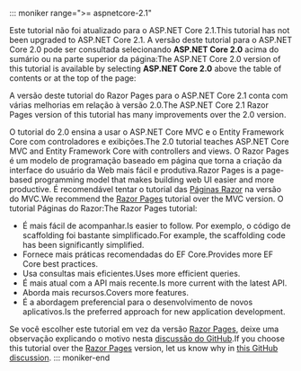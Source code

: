 ::: moniker range=">= aspnetcore-2.1"

<span data-ttu-id="daace-101">Este tutorial não foi atualizado para o ASP.NET Core 2.1.</span><span class="sxs-lookup"><span data-stu-id="daace-101">This tutorial has not been upgraded to ASP.NET Core 2.1.</span></span> <span data-ttu-id="daace-102">A versão deste tutorial para o ASP.NET Core 2.0 pode ser consultada selecionando **ASP.NET Core 2.0** acima do sumário ou na parte superior da página:</span><span class="sxs-lookup"><span data-stu-id="daace-102">The ASP.NET Core 2.0 version of this tutorial is available by selecting **ASP.NET Core 2.0** above the table of contents or at the top of the page:</span></span>

<span data-ttu-id="daace-103">A versão deste tutorial do Razor Pages para o ASP.NET Core 2.1 conta com várias melhorias em relação à versão 2.0.</span><span class="sxs-lookup"><span data-stu-id="daace-103">The ASP.NET Core 2.1 Razor Pages version of this tutorial has many improvements over the 2.0 version.</span></span>

<span data-ttu-id="daace-104">O tutorial do 2.0 ensina a usar o ASP.NET Core MVC e o Entity Framework Core com controladores e exibições.</span><span class="sxs-lookup"><span data-stu-id="daace-104">The 2.0 tutorial teaches ASP.NET Core MVC and Entity Framework Core with controllers and views.</span></span> <span data-ttu-id="daace-105">O Razor Pages é um modelo de programação baseado em página que torna a criação da interface do usuário da Web mais fácil e produtiva.</span><span class="sxs-lookup"><span data-stu-id="daace-105">Razor Pages is a page-based programming model that makes building web UI easier and more productive.</span></span> <span data-ttu-id="daace-106">É recomendável tentar o tutorial das [Páginas Razor](xref:data/ef-rp/intro) na versão do MVC.</span><span class="sxs-lookup"><span data-stu-id="daace-106">We recommend the [Razor Pages](xref:data/ef-rp/intro) tutorial over the MVC version.</span></span> <span data-ttu-id="daace-107">O tutorial Páginas do Razor:</span><span class="sxs-lookup"><span data-stu-id="daace-107">The Razor Pages tutorial:</span></span>

* <span data-ttu-id="daace-108">É mais fácil de acompanhar.</span><span class="sxs-lookup"><span data-stu-id="daace-108">Is easier to follow.</span></span> <span data-ttu-id="daace-109">Por exemplo, o código de scaffolding foi bastante simplificado.</span><span class="sxs-lookup"><span data-stu-id="daace-109">For example, the scaffolding code has been significantly simplified.</span></span>
* <span data-ttu-id="daace-110">Fornece mais práticas recomendadas do EF Core.</span><span class="sxs-lookup"><span data-stu-id="daace-110">Provides more EF Core best practices.</span></span>
* <span data-ttu-id="daace-111">Usa consultas mais eficientes.</span><span class="sxs-lookup"><span data-stu-id="daace-111">Uses more efficient queries.</span></span>
* <span data-ttu-id="daace-112">É mais atual com a API mais recente.</span><span class="sxs-lookup"><span data-stu-id="daace-112">Is more current with the latest API.</span></span>
* <span data-ttu-id="daace-113">Aborda mais recursos.</span><span class="sxs-lookup"><span data-stu-id="daace-113">Covers more features.</span></span>
* <span data-ttu-id="daace-114">É a abordagem preferencial para o desenvolvimento de novos aplicativos.</span><span class="sxs-lookup"><span data-stu-id="daace-114">Is the preferred approach for new application development.</span></span>

<span data-ttu-id="daace-115">Se você escolher este tutorial em vez da versão [Razor Pages](xref:data/ef-rp/intro), deixe uma observação explicando o motivo nesta [discussão do GitHub](https://github.com/aspnet/Docs/issues/6146).</span><span class="sxs-lookup"><span data-stu-id="daace-115">If you choose this tutorial over the [Razor Pages](xref:data/ef-rp/intro) version, let us know why in [this GitHub discussion](https://github.com/aspnet/Docs/issues/6146).</span></span>
::: moniker-end
